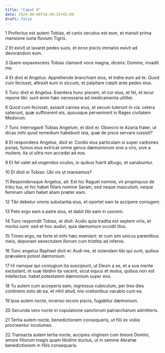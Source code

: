 ```yaml
---
title: "Caput 6"
date: 2024-09-06T18:40:55+02:00
draft: false
---
```




1 Profectus est autem Tobias, et canis secutus est eum, et mansit prima mansione iuxta fluvium Tigris.

2 Et exivit ut lavaret pedes suos, et ecce piscis immanis exivit ad devorandum eum.

3 Quem expavescens Tobias clamavit voce magna, dicens: Domine, invadit me.

4 Et dixit ei Angelus: Apprehende branchiam eius, et trahe eum ad te. Quod cum fecisset, attraxit eum in siccum, et palpitare cœpit ante pedes eius.

5 Tunc dixit ei Angelus: Exentera hunc piscem, et cor eius, et fel, et iecur repone tibi: sunt enim hæc necessaria ad medicamenta utiliter.

6 Quod cum fecisset, assavit carnes eius, et secum tulerunt in via: cetera salierunt, quæ sufficerent eis, quousque pervenirent in Rages civitatem Medorum.

7 Tunc interrogavit Tobias Angelum, et dixit ei: Obsecro te Azaria frater, ut dicas mihi quod remedium habebunt ista, quæ de pisce servare iussisti?

8 Et respondens Angelus, dixit ei: Cordis eius particulam si super carbones ponas, fumus eius extricat omne genus dæmoniorum sive a viro, sive a muliere, ita ut ultra non accedat ad eos.

9 Et fel valet ad ungendos oculos, in quibus fuerit albugo, et sanabuntur.

10 Et dixit ei Tobias: Ubi vis ut maneamus?

11 Respondensque Angelus, ait: Est hic Raguel nomine, vir propinquus de tribu tua, et hic habet filiam nomine Saram, sed neque masculum, neque feminam ullam habet aliam præter eam.

12 Tibi debetur omnis substantia eius, et oportet eam te accipere coniugem.

13 Pete ergo eam a patre eius, et dabit tibi eam in uxorem.

14 Tunc respondit Tobias, et dixit: Audio quia tradita est septem viris, et mortui sunt: sed et hoc audivi, quia dæmonium occidit illos.

15 Timeo ergo, ne forte et mihi hæc eveniant: et cum sim unicus parentibus meis, deponam senectutem illorum cum tristitia ad inferos.

16 Tunc angelus Raphael dixit ei: Audi me, et ostendam tibi qui sunt, quibus prævalere potest dæmonium.

17 Hi namque qui coniugium ita suscipiunt, ut Deum a se, et a sua mente excludant, et suæ libidini ita vacent, sicut equus et mulus, quibus non est intellectus: habet potestatem dæmonium super eos.

18 Tu autem cum acceperis eam, ingressus cubiculum, per tres dies continens esto ab ea, et nihil aliud, nisi orationibus vacabis cum ea.

19 Ipsa autem nocte, incenso iecore piscis, fugabitur dæmonium.

20 Secunda vero nocte in copulatione sanctorum patriarcharum admitteris.

21 Tertia autem nocte, benedictionem consequeris, ut filii ex vobis procreentur incolumes.

22 Transacta autem tertia nocte, accipies virginem cum timore Domini, amore filiorum magis quam libidine ductus, ut in semine Abrahæ benedictionem in filiis consequaris.

